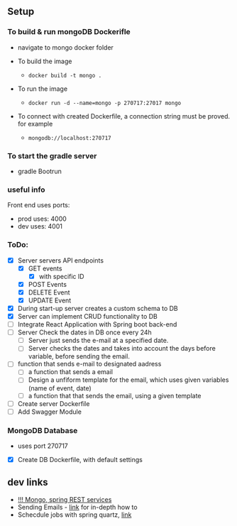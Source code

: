 ## Setup

### To build & run mongoDB Dockerifle

-   navigate to mongo docker folder

-   To build the image
    -   `docker build -t mongo .`
-   To run the image

    -   `docker run -d --name=mongo -p 270717:27017 mongo`

-   To connect with created Dockerfile, a connection string must be proved. for example
    -   `mongodb://localhost:270717`

### To start the gradle server

-   gradle Bootrun

### useful info

Front end uses ports:

-   prod uses: 4000
-   dev uses: 4001

### ToDo:

-   [x] Server servers API endpoints
    -   [x] GET events
        -   [x] with specific ID
    -   [x] POST Events
    -   [x] DELETE Event
    -   [x] UPDATE Event
-   [x] During start-up server creates a custom schema to DB
-   [x] Server can implement CRUD functionality to DB
-   [ ] Integrate React Application with Spring boot back-end
-   [ ] Server Check the dates in DB once every 24h
    -   [ ] Server just sends the e-mail at a specified date.
    -   [ ] Server checks the dates and takes into account the days before variable, before sending the email.
-   [ ] function that sends e-mail to designated aadress
    -   [ ] a function that sends a email
    -   [ ] Design a unfiform template for the email, which uses given variables (name of event, date)
    -   [ ] a function that that sends the email, using a given template
-   [ ] Create server Dockerfile
-   [ ] Add Swagger Module

### MongoDB Database

-   uses port 270717
-   [x] Create DB Dockerfile, with default settings

## dev links

-   [!!! Mongo, spring REST services](https://spring.io/guides/gs/accessing-mongodb-data-rest/)
-   Sending Emails - [link](https://mailtrap.io/blog/spring-send-email/) for in-depth how to
-   Schecdule jobs with spring quartz, [link](https://www.baeldung.com/spring-quartz-schedule)
